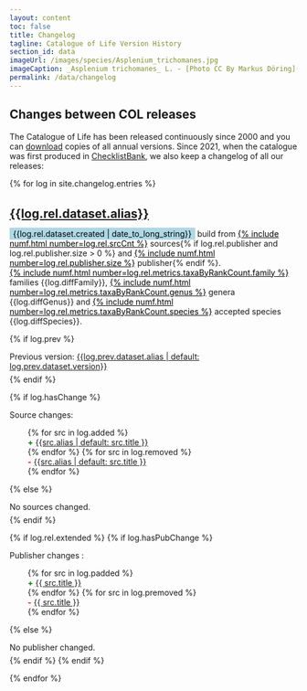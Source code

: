 ```yaml
---
layout: content
toc: false
title: Changelog
tagline: Catalogue of Life Version History
section_id: data
imageUrl: /images/species/Asplenium_trichomanes.jpg
imageCaption: _Asplenium trichomanes_ L. - [Photo CC By Markus Döring](https://www.inaturalist.org/observations/15132827)
permalink: /data/changelog
---
```


<style>
  #changes h2 {
    margin-top: 32px;
    margin-bottom: 4px;
  }
  #changes h4 {
    margin-bottom: 2px;
    text-transform: none;
  }
  #changes p {
    margin-bottom: 6px;
  }  
  #changes span.add {
    color: green;
    font-weight: bold;
  }
  #changes span.remove {
    color: red;
    font-weight: bold;
  }  
  #changes ul {
    margin-left: 0.5rem;

  }
  #changes ul li {
    list-style-type: none;

  }
  .date {
    background-color: lightblue;
    color: black;
    padding: 2px 6px;
  }
  .stats {
    text-decoration: underline;
    color: black;
  }  
</style>


## Changes between COL releases

The Catalogue of Life has been released continuously since 2000 and you can [download](/data/download#past-releases) copies of all annual versions.
Since 2021, when the catalogue was first produced in [ChecklistBank](https://www.checklistbank.org/), we also keep a changelog of all our releases:


<div id="changes">  
{% for log in site.changelog.entries %}
  <h2 id="r-{{log.rel.dataset.alias}}"><a href="https://www.checklistbank.org/dataset/{{log.rel.key}}">{{log.rel.dataset.alias}}</a></h2>
  <p>
    <span class="date">{{log.rel.dataset.created | date_to_long_string}}</span> build from 
    <span class="stats">{% include numf.html number=log.rel.srcCnt %}</span> sources{% if log.rel.publisher and log.rel.publisher.size > 0 %} and <span class="stats">{% include numf.html number=log.rel.publisher.size %}</span> publisher{% endif %}.
    <br/>
    <span class="stats">{% include numf.html number=log.rel.metrics.taxaByRankCount.family %}</span> families {{log.diffFamily}}, 
    <span class="stats">{% include numf.html number=log.rel.metrics.taxaByRankCount.genus %}</span> genera {{log.diffGenus}} and 
    <span class="stats">{% include numf.html number=log.rel.metrics.taxaByRankCount.species %}</span> accepted species {{log.diffSpecies}}.
  </p>


  {% if log.prev %}
     <p>Previous version: <a href="#r-{{log.prev.dataset.alias}}">{{log.prev.dataset.alias | default: log.prev.dataset.version}}</a></p>
  {% endif %}


  {% if log.hasChange %}
  <p>Source changes:</p>
  <p>
    <ul>
    {% for src in log.added %}
      <li><span class="add">+</span> <a href="https://www.checklistbank.org/dataset/{{log.rel.key}}/source/{{src.key}}">{{src.alias | default: src.title }}</a></li>
    {% endfor %}
    {% for src in log.removed %}
      <li><span class="remove">-</span> <a href="https://www.checklistbank.org/dataset/{{log.prev.key}}/source/{{src.key}}">{{src.alias | default: src.title }}</a></li>
    {% endfor %}
    </ul>
  </p>
  {% else %}
  <p>No sources changed.</p>
  {% endif %}


  {% if log.rel.extended %} 
    {% if log.hasPubChange %}
    <p>Publisher changes :</p>
    <p>
      <ul>
      {% for src in log.padded %}
        <li><span class="add">+</span> <a href="https://www.checklistbank.org/dataset/{{log.rel.key}}/publisher/{{src.id}}">{{ src.title }}</a></li>
      {% endfor %}
      {% for src in log.premoved %}
        <li><span class="remove">-</span> <a href="https://www.checklistbank.org/dataset/{{log.prev.key}}/publisher/{{src.id}}">{{ src.title }}</a></li>
      {% endfor %}
      </ul>
    </p>
    {% else %}
    <p>No publisher changed.</p>
    {% endif %}
  {% endif %}

{% endfor %}
</div>
